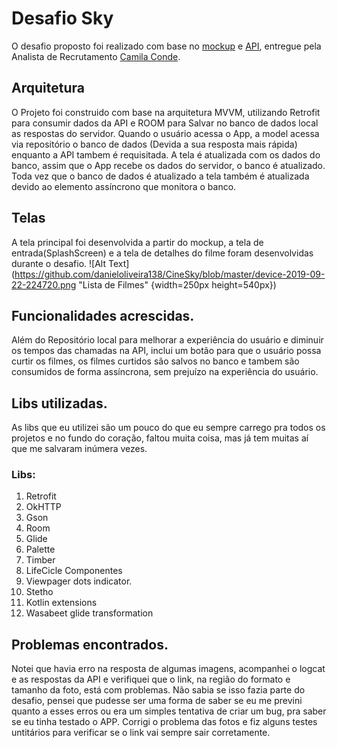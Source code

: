 # Desafio Sky

O desafio proposto foi realizado com base no [mockup](www.google.com) e [API](http://www.google.com), entregue pela Analista de Recrutamento [Camila Conde](camila.conde@techmahindra.com).

## Arquitetura

O Projeto foi construido com base na arquitetura MVVM, utilizando Retrofit para consumir dados da API e ROOM para Salvar no banco de dados local as respostas do servidor.
Quando o usuário acessa o App, a model acessa via repositório o banco de dados (Devida a sua resposta mais rápida) enquanto a API tambem é requisitada. A tela é atualizada com os dados do banco, assim que o App recebe os dados do servidor, o banco é atualizado. Toda vez que o banco de dados é atualizado a tela também é atualizada devido ao elemento assíncrono que monitora o banco.

## Telas

A tela principal foi desenvolvida a partir do mockup, a tela de entrada(SplashScreen) e a tela de detalhes do filme foram desenvolvidas durante o desafio.
![Alt Text](https://github.com/danieloliveira138/CineSky/blob/master/device-2019-09-22-224720.png "Lista de Filmes" {width=250px height=540px})

## Funcionalidades acrescidas.

Além do Repositório local para melhorar a experiência do usuário e diminuir os tempos das chamadas na API, inclui um botão para que o usuário possa curtir os filmes, os filmes curtidos são salvos no banco e tambem são consumidos de forma assíncrona, sem prejuízo na experiência do usuário.

## Libs utilizadas.

As libs que eu utilizei são um pouco do que eu sempre carrego pra todos os projetos e no fundo do coração, faltou muita coisa, mas já tem muitas aí que me salvaram inúmera vezes.
### Libs:
1. Retrofit
2. OkHTTP
3. Gson
4. Room
5. Glide
6. Palette
7. Timber
8. LifeCicle Componentes
9. Viewpager dots indicator.
10. Stetho
11. Kotlin extensions
12. Wasabeet glide transformation

## Problemas encontrados.
Notei que havia erro na resposta de algumas imagens, acompanhei o logcat e as respostas da API e verifiquei que o link, na região do formato e tamanho da foto, está com problemas. Não sabia se isso fazia parte do desafio, pensei que pudesse ser uma forma de saber se eu me previni quanto a esses erros ou era um simples tentativa de criar um bug, pra saber se eu tinha testado o APP.
Corrigi o problema das fotos e fiz alguns testes untitários para verificar se o link vai sempre sair corretamente.
